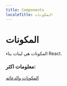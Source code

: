```yaml
---
title: Components
localeTitle: المكونات
---
```

# المكونات

المكونات هي لبنات بناء React.

### معلومات اكثر:

[المكونات والدعائم](https://reactjs.org/docs/components-and-props.html)